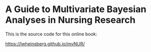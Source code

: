 # A Guide to Multivariate Bayesian Analyses in Nursing Research

This is the source code for this online book:

https://lwheinsberg.github.io/mvNUR/
